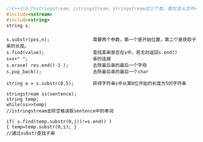 ```cpp
//C++引入了ostringstream、istringstream、stringstream这三个类，需包含头文件<sstream>
#include<sstream>
#include<string>
string s;
```

####
    
    s.substr(pos,n);                需要两个参数，第一个是开始位置，第二个是获取子串的长度。
    s.find(value);                  查找某串是否在s中，若无则返回s.end()
    s=s+" ";                        串的连接
    s.erase( res.end()-1 );         去除最后串的最后一个字母
    s.pop_back();                   去除最后串的最后一个char
    
    string a = s.substr(0,5);       获得字符串s中从第0位开始的长度为5的字符串
    
    stringstream ss(sentence);
    string temp;
    while(ss>>temp)
    //istringstream去除空格读取sentence中的单词
    
    if( s.find(temp.substr(0,i))!=s.end() ) 
    { temp=temp.substr(0,i); }
    //通过substr查找子串
